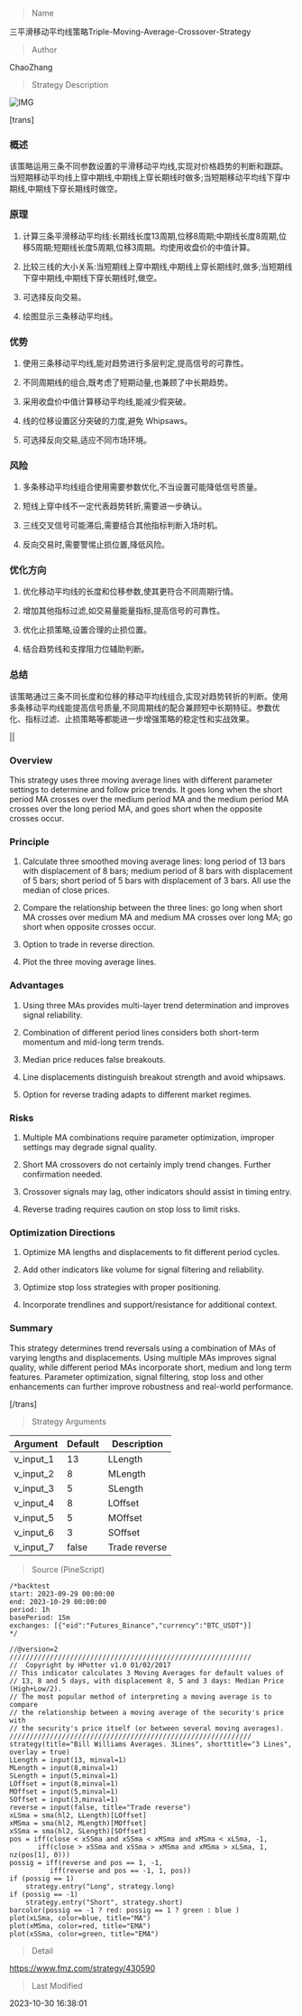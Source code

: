 
> Name

三平滑移动平均线策略Triple-Moving-Average-Crossover-Strategy

> Author

ChaoZhang

> Strategy Description

![IMG](https://www.fmz.com/upload/asset/1007c87ee2140ff4f5c.png)

[trans]

### 概述

该策略运用三条不同参数设置的平滑移动平均线,实现对价格趋势的判断和跟踪。当短期移动平均线上穿中期线,中期线上穿长期线时做多;当短期移动平均线下穿中期线,中期线下穿长期线时做空。

### 原理

1. 计算三条平滑移动平均线:长期线长度13周期,位移8周期;中期线长度8周期,位移5周期;短期线长度5周期,位移3周期。均使用收盘价的中值计算。

2. 比较三线的大小关系:当短期线上穿中期线,中期线上穿长期线时,做多;当短期线下穿中期线,中期线下穿长期线时,做空。

3. 可选择反向交易。

4. 绘图显示三条移动平均线。

### 优势

1. 使用三条移动平均线,能对趋势进行多层判定,提高信号的可靠性。

2. 不同周期线的组合,既考虑了短期动量,也兼顾了中长期趋势。

3. 采用收盘价中值计算移动平均线,能减少假突破。 

4. 线的位移设置区分突破的力度,避免 Whipsaws。

5. 可选择反向交易,适应不同市场环境。

### 风险

1. 多条移动平均线组合使用需要参数优化,不当设置可能降低信号质量。

2. 短线上穿中线不一定代表趋势转折,需要进一步确认。

3. 三线交叉信号可能滞后,需要结合其他指标判断入场时机。 

4. 反向交易时,需要警惕止损位置,降低风险。

### 优化方向

1. 优化移动平均线的长度和位移参数,使其更符合不同周期行情。

2. 增加其他指标过滤,如交易量能量指标,提高信号的可靠性。

3. 优化止损策略,设置合理的止损位置。

4. 结合趋势线和支撑阻力位辅助判断。

### 总结

该策略通过三条不同长度和位移的移动平均线组合,实现对趋势转折的判断。使用多条移动平均线能提高信号质量,不同周期线的配合兼顾短中长期特征。参数优化、指标过滤、止损策略等都能进一步增强策略的稳定性和实战效果。

||


### Overview

This strategy uses three moving average lines with different parameter settings to determine and follow price trends. It goes long when the short period MA crosses over the medium period MA and the medium period MA crosses over the long period MA, and goes short when the opposite crosses occur.

### Principle 

1. Calculate three smoothed moving average lines: long period of 13 bars with displacement of 8 bars; medium period of 8 bars with displacement of 5 bars; short period of 5 bars with displacement of 3 bars. All use the median of close prices.

2. Compare the relationship between the three lines: go long when short MA crosses over medium MA and medium MA crosses over long MA; go short when opposite crosses occur. 

3. Option to trade in reverse direction.

4. Plot the three moving average lines.

### Advantages

1. Using three MAs provides multi-layer trend determination and improves signal reliability.

2. Combination of different period lines considers both short-term momentum and mid-long term trends.

3. Median price reduces false breakouts.

4. Line displacements distinguish breakout strength and avoid whipsaws. 

5. Option for reverse trading adapts to different market regimes.

### Risks

1. Multiple MA combinations require parameter optimization, improper settings may degrade signal quality.

2. Short MA crossovers do not certainly imply trend changes. Further confirmation needed.

3. Crossover signals may lag, other indicators should assist in timing entry.

4. Reverse trading requires caution on stop loss to limit risks.

### Optimization Directions

1. Optimize MA lengths and displacements to fit different period cycles.

2. Add other indicators like volume for signal filtering and reliability. 

3. Optimize stop loss strategies with proper positioning.

4. Incorporate trendlines and support/resistance for additional context.

### Summary

This strategy determines trend reversals using a combination of MAs of varying lengths and displacements. Using multiple MAs improves signal quality, while different period MAs incorporate short, medium and long term features. Parameter optimization, signal filtering, stop loss and other enhancements can further improve robustness and real-world performance.

[/trans]

> Strategy Arguments



|Argument|Default|Description|
|----|----|----|
|v_input_1|13|LLength|
|v_input_2|8|MLength|
|v_input_3|5|SLength|
|v_input_4|8|LOffset|
|v_input_5|5|MOffset|
|v_input_6|3|SOffset|
|v_input_7|false|Trade reverse|


> Source (PineScript)

``` pinescript
/*backtest
start: 2023-09-29 00:00:00
end: 2023-10-29 00:00:00
period: 1h
basePeriod: 15m
exchanges: [{"eid":"Futures_Binance","currency":"BTC_USDT"}]
*/

//@version=2
////////////////////////////////////////////////////////////
//  Copyright by HPotter v1.0 01/02/2017
// This indicator calculates 3 Moving Averages for default values of
// 13, 8 and 5 days, with displacement 8, 5 and 3 days: Median Price (High+Low/2).
// The most popular method of interpreting a moving average is to compare 
// the relationship between a moving average of the security's price with 
// the security's price itself (or between several moving averages).
////////////////////////////////////////////////////////////
strategy(title="Bill Williams Averages. 3Lines", shorttitle="3 Lines", overlay = true)
LLength = input(13, minval=1)
MLength = input(8,minval=1)
SLength = input(5,minval=1)
LOffset = input(8,minval=1)
MOffset = input(5,minval=1)
SOffset = input(3,minval=1)
reverse = input(false, title="Trade reverse")
xLSma = sma(hl2, LLength)[LOffset]
xMSma = sma(hl2, MLength)[MOffset]
xSSma = sma(hl2, SLength)[SOffset]
pos = iff(close < xSSma and xSSma < xMSma and xMSma < xLSma, -1,
	   iff(close > xSSma and xSSma > xMSma and xMSma > xLSma, 1, nz(pos[1], 0))) 
possig = iff(reverse and pos == 1, -1,
          iff(reverse and pos == -1, 1, pos))	   
if (possig == 1) 
    strategy.entry("Long", strategy.long)
if (possig == -1)
    strategy.entry("Short", strategy.short)	   	    
barcolor(possig == -1 ? red: possig == 1 ? green : blue )
plot(xLSma, color=blue, title="MA")
plot(xMSma, color=red, title="EMA")
plot(xSSma, color=green, title="EMA")
```

> Detail

https://www.fmz.com/strategy/430590

> Last Modified

2023-10-30 16:38:01
